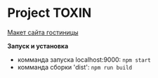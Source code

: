 Project TOXIN
=========================

[Макет сайта гостиницы](https://maximshmatov.github.io/toxin/docs/index.html)

**Запуск и установка**
* комманда запуска localhost:9000: `npm start`
* комманда сборки 'dist': `npm run build`
